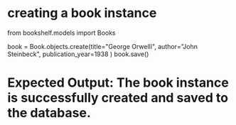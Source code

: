 # creating a book instance 
from bookshelf.models import Books

book = Book.objects.create(title="George Orwelll", author="John Steinbeck", publication_year=1938 )
book.save()
# Expected Output: The book instance is successfully created and saved to the database.